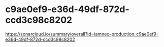 # c9ae0ef9-e36d-49df-872d-ccd3c98c8202
https://sonarcloud.io/summary/overall?id=iamneo-production_c9ae0ef9-e36d-49df-872d-ccd3c98c8202
